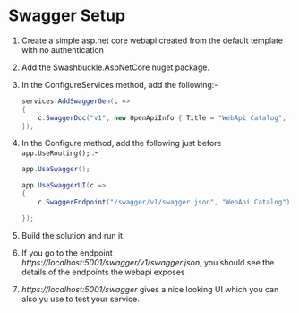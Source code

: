 ﻿# Swagger Setup

1. Create a simple asp.net core webapi created from the default template with no authentication

2. Add the Swashbuckle.AspNetCore nuget package.

3. In the ConfigureServices method, add the following:-
    ```c#
    services.AddSwaggerGen(c =>
    {
        c.SwaggerDoc("v1", new OpenApiInfo { Title = "WebApi Catalog", Version = "v1" });
    });
    ```
4. In the Configure method, add the following just before `app.UseRouting();` :-
    ```c#
    app.UseSwagger();
    
    app.UseSwaggerUI(c =>
    {
        c.SwaggerEndpoint("/swagger/v1/swagger.json", "WebApi Catalog");
    
    });
    ```
5. Build the solution and run it.

6. If you go to the endpoint _https://localhost:5001/swagger/v1/swagger.json_, you should see the details of
   the endpoints the webapi exposes

7. _https://localhost:5001/swagger_ gives a nice looking UI which you can also yu use to test your service.
